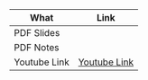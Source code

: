 | What | Link |
| ---- | ---- |
| PDF Slides |  |
| PDF Notes |  |
| Youtube Link | [Youtube Link]() |